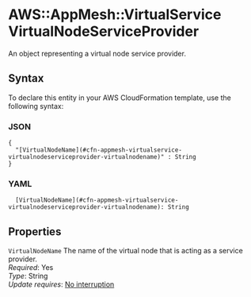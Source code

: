 # AWS::AppMesh::VirtualService VirtualNodeServiceProvider<a name="aws-properties-appmesh-virtualservice-virtualnodeserviceprovider"></a>

An object representing a virtual node service provider\.

## Syntax<a name="aws-properties-appmesh-virtualservice-virtualnodeserviceprovider-syntax"></a>

To declare this entity in your AWS CloudFormation template, use the following syntax:

### JSON<a name="aws-properties-appmesh-virtualservice-virtualnodeserviceprovider-syntax.json"></a>

```
{
  "[VirtualNodeName](#cfn-appmesh-virtualservice-virtualnodeserviceprovider-virtualnodename)" : String
}
```

### YAML<a name="aws-properties-appmesh-virtualservice-virtualnodeserviceprovider-syntax.yaml"></a>

```
  [VirtualNodeName](#cfn-appmesh-virtualservice-virtualnodeserviceprovider-virtualnodename): String
```

## Properties<a name="aws-properties-appmesh-virtualservice-virtualnodeserviceprovider-properties"></a>

`VirtualNodeName`  <a name="cfn-appmesh-virtualservice-virtualnodeserviceprovider-virtualnodename"></a>
The name of the virtual node that is acting as a service provider\.  
*Required*: Yes  
*Type*: String  
*Update requires*: [No interruption](https://docs.aws.amazon.com/AWSCloudFormation/latest/UserGuide/using-cfn-updating-stacks-update-behaviors.html#update-no-interrupt)